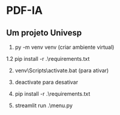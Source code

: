 # PDF-IA

## Um projeto Univesp

1. py -m venv venv (criar ambiente virtual)

1.2 pip install -r .\requirements.txt

2. venv\Scripts\activate.bat (para ativar)

3. deactivate para desativar

4. pip install -r .\requirements.txt

5. streamlit run .\menu.py
